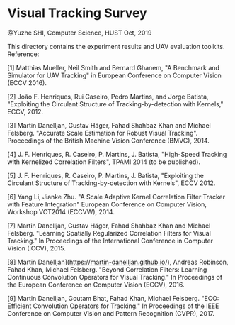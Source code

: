 # Visual Tracking Survey

@Yuzhe SHI, Computer Science, HUST
Oct, 2019

This directory contains the experiment results and UAV evaluation toolkits.
Reference:

[1] Matthias Mueller, Neil Smith and Bernard Ghanem, "A Benchmark and Simulator for UAV Tracking" in European Conference on Computer Vision (ECCV 2016).

[2] João F. Henriques, Rui Caseiro, Pedro Martins, and Jorge Batista,
"Exploiting the Circulant Structure of Tracking-by-detection with Kernels,"
ECCV, 2012.

[3] Martin Danelljan, Gustav Häger, Fahad Shahbaz Khan and Michael Felsberg.
    "Accurate Scale Estimation for Robust Visual Tracking".
    Proceedings of the British Machine Vision Conference (BMVC), 2014.

[4] J. F. Henriques, R. Caseiro, P. Martins, J. Batista, "High-Speed Tracking with
Kernelized Correlation Filters", TPAMI 2014 (to be published).

[5] J. F. Henriques, R. Caseiro, P. Martins, J. Batista, "Exploiting the Circulant
Structure of Tracking-by-detection with Kernels", ECCV 2012.

[6] Yang Li, Jianke Zhu. 
	"A Scale Adaptive Kernel Correlation Filter Tracker with Feature Integration" 
	European Conference on Computer Vision, Workshop VOT2014 (ECCVW), 2014.

[7] Martin Danelljan, Gustav Häger, Fahad Shahbaz Khan and Michael Felsberg.
	"Learning Spatially Regularized Correlation Filters for Visual Tracking."
	In Proceedings of the International Conference in Computer Vision (ICCV), 2015. 

[8] Martin Danelljan](https://martin-danelljan.github.io/), Andreas Robinson, Fahad Khan, Michael Felsberg. "Beyond Correlation Filters: Learning Continuous Convolution Operators for Visual Tracking." In Proceedings of the European Conference on Computer Vision (ECCV), 2016. 

[9] Martin Danelljan, Goutam Bhat, Fahad Khan, Michael Felsberg.  "ECO: Efficient Convolution Operators for Tracking." In Proceedings of the IEEE Conference on Computer Vision and Pattern Recognition (CVPR), 2017. 